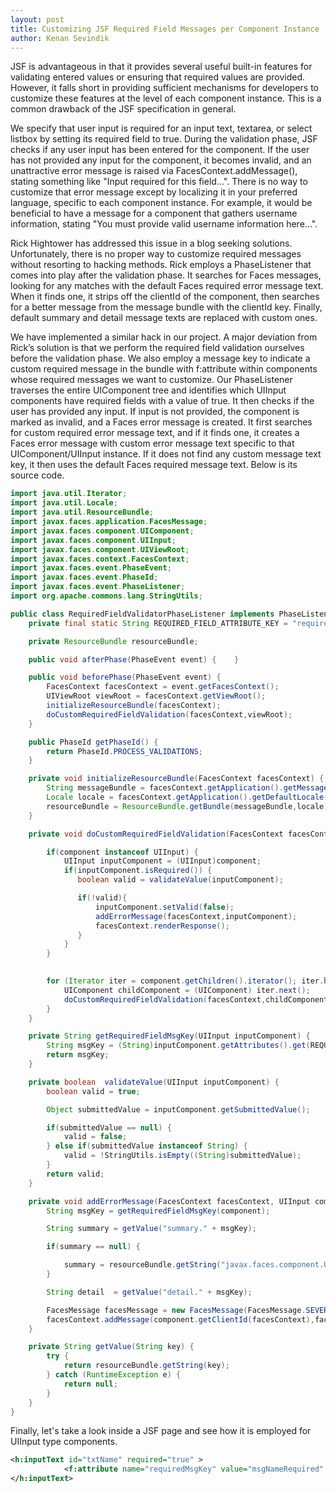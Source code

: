 ```yaml
---
layout: post
title: Customizing JSF Required Field Messages per Component Instance
author: Kenan Sevindik
---
```

JSF is advantageous in that it provides several useful built-in features for validating entered values or ensuring that 
required values are provided. However, it falls short in providing sufficient mechanisms for developers to customize 
these features at the level of each component instance. This is a common drawback of the JSF specification in general.

We specify that user input is required for an input text, textarea, or select listbox by setting its required field to 
true. During the validation phase, JSF checks if any user input has been entered for the component. If the user has not 
provided any input for the component, it becomes invalid, and an unattractive error message is raised via 
FacesContext.addMessage(), stating something like "Input required for this field...". There is no way to customize that 
error message except by localizing it in your preferred language, specific to each component instance. For example, it 
would be beneficial to have a message for a component that gathers username information, stating "You must provide valid 
username information here...".

Rick Hightower has addressed this issue in a blog seeking solutions. Unfortunately, there is no proper way to customize 
required messages without resorting to hacking methods. Rick employs a PhaseListener that comes into play after the 
validation phase. It searches for Faces messages, looking for any matches with the default Faces required error message 
text. When it finds one, it strips off the clientId of the component, then searches for a better message from the message 
bundle with the clientId key. Finally, default summary and detail message texts are replaced with custom ones.

We have implemented a similar hack in our project. A major deviation from Rick’s solution is that we perform the required 
field validation ourselves before the validation phase. We also employ a message key to indicate a custom required message 
in the bundle with f:attribute within components whose required messages we want to customize. Our PhaseListener traverses 
the entire UIComponent tree and identifies which UIInput components have required fields with a value of true. It then 
checks if the user has provided any input. If input is not provided, the component is marked as invalid, and a Faces 
error message is created. It first searches for custom required error message text, and if it finds one, it creates a 
Faces error message with custom error message text specific to that UIComponent/UIInput instance. If it does not find 
any custom message text key, it then uses the default Faces required message text. Below is its source code.
```java
import java.util.Iterator;
import java.util.Locale;
import java.util.ResourceBundle;
import javax.faces.application.FacesMessage;
import javax.faces.component.UIComponent;
import javax.faces.component.UIInput;
import javax.faces.component.UIViewRoot;
import javax.faces.context.FacesContext;
import javax.faces.event.PhaseEvent;
import javax.faces.event.PhaseId;
import javax.faces.event.PhaseListener;
import org.apache.commons.lang.StringUtils;

public class RequiredFieldValidatorPhaseListener implements PhaseListener {
    private final static String REQUIRED_FIELD_ATTRIBUTE_KEY = "requiredMsgKey";

    private ResourceBundle resourceBundle;

    public void afterPhase(PhaseEvent event) {    }

    public void beforePhase(PhaseEvent event) {
        FacesContext facesContext = event.getFacesContext();
        UIViewRoot viewRoot = facesContext.getViewRoot();
        initializeResourceBundle(facesContext);
        doCustomRequiredFieldValidation(facesContext,viewRoot);
    }

    public PhaseId getPhaseId() {
        return PhaseId.PROCESS_VALIDATIONS;
    }

    private void initializeResourceBundle(FacesContext facesContext) {
        String messageBundle = facesContext.getApplication().getMessageBundle();
        Locale locale = facesContext.getApplication().getDefaultLocale();
        resourceBundle = ResourceBundle.getBundle(messageBundle,locale);
    }

    private void doCustomRequiredFieldValidation(FacesContext facesContext, UIComponent component) {

        if(component instanceof UIInput) {
            UIInput inputComponent = (UIInput)component;
            if(inputComponent.isRequired()) {
               boolean valid = validateValue(inputComponent);

               if(!valid){
                   inputComponent.setValid(false);
                   addErrorMessage(facesContext,inputComponent);
                   facesContext.renderResponse();
               }
            }
        }  

       
        for (Iterator iter = component.getChildren().iterator(); iter.hasNext();) {
            UIComponent childComponent = (UIComponent) iter.next();
            doCustomRequiredFieldValidation(facesContext,childComponent);
        }
    }

    private String getRequiredFieldMsgKey(UIInput inputComponent) {
        String msgKey = (String)inputComponent.getAttributes().get(REQUIRED_FIELD_ATTRIBUTE_KEY);
        return msgKey;
    }

    private boolean  validateValue(UIInput inputComponent) {
        boolean valid = true;

        Object submittedValue = inputComponent.getSubmittedValue();

        if(submittedValue == null) {
            valid = false;
        } else if(submittedValue instanceof String) {
            valid = !StringUtils.isEmpty((String)submittedValue);
        }
        return valid;
    }

    private void addErrorMessage(FacesContext facesContext, UIInput component) {
        String msgKey = getRequiredFieldMsgKey(component);

        String summary = getValue("summary." + msgKey);

        if(summary == null) {

            summary = resourceBundle.getString("javax.faces.component.UIInput.REQUIRED");
        }

        String detail  = getValue("detail." + msgKey);

        FacesMessage facesMessage = new FacesMessage(FacesMessage.SEVERITY_FATAL,summary,detail);
        facesContext.addMessage(component.getClientId(facesContext),facesMessage);
    }

    private String getValue(String key) {
        try {
            return resourceBundle.getString(key);
        } catch (RuntimeException e) {
            return null;
        }
    }
}
```
Finally, let's take a look inside a JSF page and see how it is employed for UIInput type components.
```xml
<h:inputText id="txtName" required="true" >
            <f:attribute name="requiredMsgKey" value="msgNameRequired" />
</h:inputText>
```
